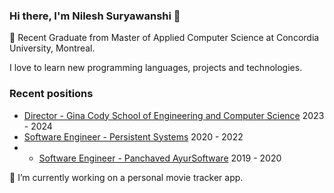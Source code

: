 ### Hi there, I'm Nilesh Suryawanshi 👋

:memo: Recent Graduate from Master of Applied Computer Science at Concordia University, Montreal.

I love to learn new programming languages, projects and technologies. 

### Recent positions 

* [Director - Gina Cody School of Engineering and Computer Science](https://gsaconcordia.ca) 2023 - 2024
* [Software Engineer - Persistent Systems](https://www.persistent.com) 2020 - 2022
* * [Software Engineer - Panchaved AyurSoftware]() 2019 - 2020

🌱 I’m currently working on a personal movie tracker app.
